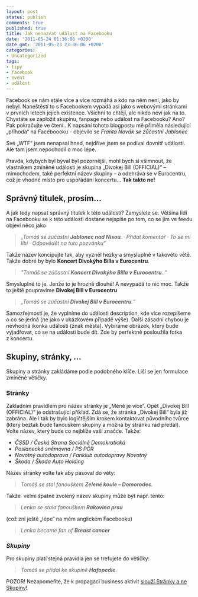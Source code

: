```yaml
---
layout: post
status: publish
comments: true
published: true
title: Jak nenazvat událost na Facebooku
date: '2011-05-24 01:36:06 +0200'
date_gmt: '2011-05-23 23:36:06 +0200'
categories:
- Uncategorized
tags:
- tipy
- facebook
- event
- událost
---
```

<p>Facebook se nám stále více a více rozmáhá a kdo na něm není, jako by nebyl. Naneštěstí to s Facebookem vypadá asi jako s webovými stránkami v prvních letech jejich existence. Všichni to chtějí, ale nikdo neví jak na to. Chystáte se zapložit skupinu, fanpage nebo událost na Facebooku? Ano? Pak pokračujte ve čtení…K napsání tohoto blogpostu mě přiměla následující „příhoda“ na Faceboooku - objevilo se <em>Franta Novák se zůčastní Jablonec</em></p>
<p>Své „WTF“ jsem nenapsal hned, nejdříve jsem se podíval dovnitř události. Ale tam jsem nepochodil o moc lépe.</p>
<p>Pravda, kdybych byl býval byl pozornější, mohl bych si všimnout, že vlastníkem zmíněné události je skupina „Divokej Bill (OFFICIAL)“ – mimochodem, také perfektní název skupiny – a odehrává se v Eurocentru, což je vhodné místo pro uspořádání koncertu… <strong>Tak takto ne!</strong> <strong></strong></p>
<h2>Správný titulek, prosím…</h2>
<p>A jak tedy napsat správný titulek k této události? Zamyslete se. Většina lidí na Facebooku se k této události dostane nejspíše po tom, co se jim ve feedu objeví něco jako</p>
<blockquote><p><em>„Tomáš se zúčastní <strong>Jablonec nad Nisou</strong>. · Přidat komentář · To se mi líbí · Odpovědět na tuto pozvánku“</em></p>
</blockquote>
<p>Takže název koncipujte tak, aby vyzněl hezky a smysluplně v takovéto větě. Takže dobré by bylo <strong>Koncert Divokýho Billa v Eurocentru</strong>.</p>
<blockquote><p><em>"Tomáš se zúčastní <strong>Koncert Divokýho Billa v Eurocentru</strong>. " </em></p>
</blockquote>
<p>Smysluplné to je. Jenže to je hrozně dlouhé! A nevypadá to nic moc. Takže to ještě poupravíme <strong>Divokej Bill v Eurocentru</strong></p>
<blockquote><p><em>„Tomáš se zúčastní <strong>Divokej Bill v Eurocentru</strong>.“</em></p>
</blockquote>
<p>Samozřejmostí je, že vyplníme do události description, kde více rozepíšeme o co se jedná (ne jako v ukázkovém případě výše). Další zásadní chybou je nevhodná ikonka události (znak města). Vybíráme obrázek, který bude vyjadřovat, co se na události bude dít. Zde by perfektně posloužila fotka z koncertu.</p>
<h2>Skupiny, stránky, …</h2>
<p>Skupiny a stránky zakládáme podle podobného klíče. Liší se jen formulace zmíněné větičky.</p>
<h3>Stránky</h3>
<p>Základním pravidlem pro název stránky je „Méně je více“. Opět „Divokej Bill (OFFICIAL)“ je odstrašující příklad. Zdá se, že stránka „Divokej Bill“ byla již zabrána. Ale i tak by bylo logičtějším krokem kontaktovat původního tvůrce (který beztak bude fanouškem skupiny a možná by stránku rád předal). Volte název, který bude co nejblíže vaší značce. Takže:</p>
<ul>
<li><em>ČSSD </em><em>/ </em><em>Česká Strana Sociálně 	Demokratická</em></li>
<li><em>Poslanecká sněmovna</em><em> </em><em>/ </em><em>PS PČR</em><em></em></li>
<li><em>Novotný autodoprava / </em><em>Fanklub autodopravy 	Novotný</em></li>
<li><em>Škoda / </em><em>Škoda 	Auto Holding</em></li>
</ul>
<p>Název stránky volte tak aby pasoval do věty:</p>
<blockquote><p><em>Tomáš se stal fanouškem <strong>Zelené koule – Domorodec</strong>. </em></p>
</blockquote>
<p>Takže  velmi špatně zvolený název skupiny může být např. tento:</p>
<blockquote><p><em> Lenka se stala fanouškem <strong>Rakovina prsu</strong></em></p>
</blockquote>
<p><em></em>(což zní ještě „lépe“ na mém anglickém Facebooku)</p>
<blockquote><p><em> Lenka became fan of <strong>Breast cancer</strong></em></p>
</blockquote>
<h3><em>Skupiny </em></h3>
<p>Pro skupiny platí stejná pravidla jen se trefujete do větičky:</p>
<blockquote><p><em>Tomáš se přidal ke skupině <strong>Hafopedie</strong>. </em></p>
</blockquote>
<p>POZOR! Nezapomeňte, že k propagaci business aktivit <a href="http://blog.tomasfejfar.cz/54-3x3-kroky-k-lepsi-prezentaci-na-facebooku/">slouží Stránky a ne Skupiny</a>!</p>
